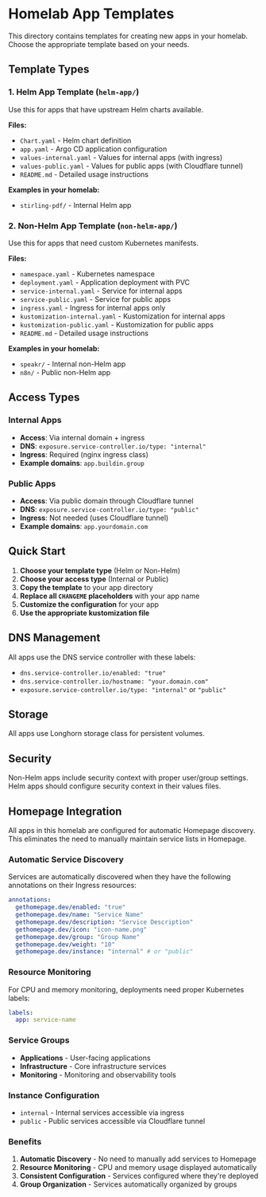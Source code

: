 # Homelab App Templates

This directory contains templates for creating new apps in your homelab. Choose the appropriate template based on your needs.

## Template Types

### 1. Helm App Template (`helm-app/`)
Use this for apps that have upstream Helm charts available.

**Files:**
- `Chart.yaml` - Helm chart definition
- `app.yaml` - Argo CD application configuration
- `values-internal.yaml` - Values for internal apps (with ingress)
- `values-public.yaml` - Values for public apps (with Cloudflare tunnel)
- `README.md` - Detailed usage instructions

**Examples in your homelab:**
- `stirling-pdf/` - Internal Helm app

### 2. Non-Helm App Template (`non-helm-app/`)
Use this for apps that need custom Kubernetes manifests.

**Files:**
- `namespace.yaml` - Kubernetes namespace
- `deployment.yaml` - Application deployment with PVC
- `service-internal.yaml` - Service for internal apps
- `service-public.yaml` - Service for public apps
- `ingress.yaml` - Ingress for internal apps only
- `kustomization-internal.yaml` - Kustomization for internal apps
- `kustomization-public.yaml` - Kustomization for public apps
- `README.md` - Detailed usage instructions

**Examples in your homelab:**
- `speakr/` - Internal non-Helm app
- `n8n/` - Public non-Helm app

## Access Types

### Internal Apps
- **Access**: Via internal domain + ingress
- **DNS**: `exposure.service-controller.io/type: "internal"`
- **Ingress**: Required (nginx ingress class)
- **Example domains**: `app.buildin.group`

### Public Apps
- **Access**: Via public domain through Cloudflare tunnel
- **DNS**: `exposure.service-controller.io/type: "public"`
- **Ingress**: Not needed (uses Cloudflare tunnel)
- **Example domains**: `app.yourdomain.com`

## Quick Start

1. **Choose your template type** (Helm or Non-Helm)
2. **Choose your access type** (Internal or Public)
3. **Copy the template** to your app directory
4. **Replace all `CHANGEME` placeholders** with your app name
5. **Customize the configuration** for your app
6. **Use the appropriate kustomization file**

## DNS Management

All apps use the DNS service controller with these labels:
- `dns.service-controller.io/enabled: "true"`
- `dns.service-controller.io/hostname: "your.domain.com"`
- `exposure.service-controller.io/type: "internal"` or `"public"`

## Storage

All apps use Longhorn storage class for persistent volumes.

## Security

Non-Helm apps include security context with proper user/group settings. Helm apps should configure security context in their values files.

## Homepage Integration

All apps in this homelab are configured for automatic Homepage discovery. This eliminates the need to manually maintain service lists in Homepage.

### Automatic Service Discovery

Services are automatically discovered when they have the following annotations on their Ingress resources:

```yaml
annotations:
  gethomepage.dev/enabled: "true"
  gethomepage.dev/name: "Service Name"
  gethomepage.dev/description: "Service Description"
  gethomepage.dev/icon: "icon-name.png"
  gethomepage.dev/group: "Group Name"
  gethomepage.dev/weight: "10"
  gethomepage.dev/instance: "internal" # or "public"
```

### Resource Monitoring

For CPU and memory monitoring, deployments need proper Kubernetes labels:

```yaml
labels:
  app: service-name
```

### Service Groups

- **Applications** - User-facing applications
- **Infrastructure** - Core infrastructure services  
- **Monitoring** - Monitoring and observability tools

### Instance Configuration

- `internal` - Internal services accessible via ingress
- `public` - Public services accessible via Cloudflare tunnel

### Benefits

1. **Automatic Discovery** - No need to manually add services to Homepage
2. **Resource Monitoring** - CPU and memory usage displayed automatically
3. **Consistent Configuration** - Services configured where they're deployed
4. **Group Organization** - Services automatically organized by groups
